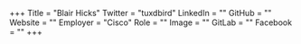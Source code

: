 +++
Title = "Blair Hicks"
Twitter = "tuxdbird"
LinkedIn = ""
GitHub = ""
Website = ""
Employer = "Cisco"
Role = ""
Image = ""
GitLab = ""
Facebook = ""
+++
